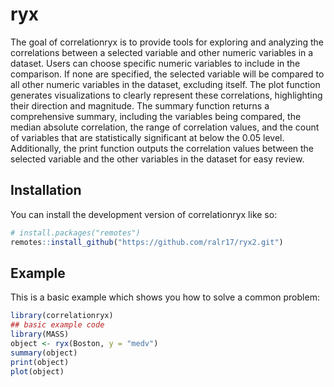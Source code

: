 
# ryx

<!-- badges: start -->
<!-- badges: end -->

The goal of correlationryx is to provide tools for exploring and analyzing the correlations between
    a selected variable and other numeric variables in a dataset. Users can choose specific numeric
    variables to include in the comparison. If none are specified, the selected variable will be
    compared to all other numeric variables in the dataset, excluding itself. The plot function
    generates visualizations to clearly represent these correlations, highlighting their direction
    and magnitude. The summary function returns a comprehensive summary, including the variables
    being compared, the median absolute correlation, the range of correlation values, and the count
    of variables that are statistically significant at below the 0.05 level. Additionally, the print
    function outputs the correlation values between the selected variable and the other variables in
    the dataset for easy review.
    

## Installation

You can install the development version of correlationryx like so:

``` r
# install.packages("remotes")
remotes::install_github("https://github.com/ralr17/ryx2.git")
```

## Example

This is a basic example which shows you how to solve a common problem:

``` r
library(correlationryx)
## basic example code
library(MASS)
object <- ryx(Boston, y = "medv")
summary(object)
print(object)
plot(object)

```

